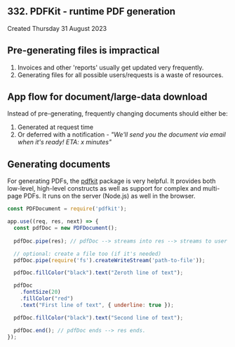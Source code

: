 ## 332. PDFKit - runtime PDF generation
Created Thursday 31 August 2023

## Pre-generating files is impractical
1. Invoices and other 'reports' usually get updated very frequently.
2. Generating files for all possible users/requests is a waste of resources.


## App flow for document/large-data download
Instead of pre-generating, frequently changing documents should either be:
1. Generated at request time
2. Or deferred with a notification - *"We'll send you the document via email when it's ready! ETA: x minutes"*


## Generating documents
For generating PDFs, the [pdfkit](https://pdfkit.org/) package is very helpful. It provides both low-level, high-level constructs as well as support for complex and multi-page PDFs. It runs on the server (Node.js) as well in the browser.

```js
const PDFDocument = require('pdfkit');

app.use((req, res, next) => {
  const pdfDoc = new PDFDocument();
	
  pdfDoc.pipe(res); // pdfDoc --> streams into res --> streams to user

  // optional: create a file too (if it's needed)
  pdfDoc.pipe(require('fs').createWriteStream('path-to-file'));

  pdfDoc.fillColor("black").text("Zeroth line of text");

  pdfDoc
    .fontSize(20)
    .fillColor("red")
    .text("First line of text", { underline: true });

  pdfDoc.fillColor("black").text("Second line of text");

  pdfDoc.end(); // pdfDoc ends --> res ends.
});
```
